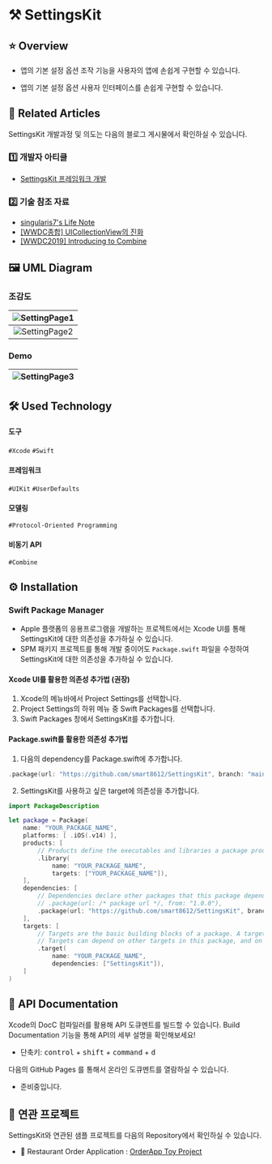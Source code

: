 # ⚒️ SettingsKit

## ⭐️ Overview

* 앱의 기본 설정 옵션 조작 기능을 사용자의 앱에 손쉽게 구현할 수 있습니다.

* 앱의 기본 설정 옵션 사용자 인터페이스를 손쉽게 구현할 수 있습니다.

## 📰 Related Articles

SettingsKit 개발과정 및 의도는 다음의 블로그 게시물에서 확인하실 수 있습니다.

### 1️⃣ 개발자 아티클

* [SettingsKit 프레임워크 개발](https://singularis7.tistory.com/105)

### 2️⃣ 기술 참조 자료

* [singularis7's Life Note](https://singularis7.tistory.com)
* [[WWDC종합] UICollectionView의 진화](https://singularis7.tistory.com/104)
* [[WWDC2019] Introducing to Combine](https://singularis7.tistory.com/98)

## 🖼️ UML Diagram

### 조감도

| ![SettingPage1](https://github.com/smart8612/SettingsKit/assets/25794814/c8d4b896-70ff-410d-b0e9-89dcb7431c8c) |
| :----------------------------------------------------------: |
| ![SettingPage2](https://github.com/smart8612/SettingsKit/assets/25794814/1a78cfd3-1428-4866-b6d4-831dc2089ddc) |

### Demo

| ![SettingPage3](https://github.com/smart8612/SettingsKit/assets/25794814/aa31baf6-e8c0-4a9a-b7bb-2851904845ca) |
| ------------------------------------------------------------ |

## 🛠️ Used Technology

#### 도구

`#Xcode` `#Swift`

#### 프레임워크

 `#UIKit` `#UserDefaults`

#### 모델링

`#Protocol-Oriented Programming`

#### 비동기 API

`#Combine`

## ⚙️ Installation

### Swift Package Manager

* Apple 플랫폼의 응용프로그램을 개발하는 프로젝트에서는 Xcode UI를 통해 SettingsKit에 대한 의존성을 추가하실 수 있습니다.
* SPM 패키지 프로젝트를 통해 개발 중이어도 `Package.swift` 파일을 수정하여 SettingsKit에 대한 의존성을 추가하실 수 있습니다.

#### Xcode UI를 활용한 의존성 추가법 (권장)

1. Xcode의 메뉴바에서 Project Settings를 선택합니다.
2. Project Settings의 하위 메뉴 중 Swift Packages를 선택합니다.
3. Swift Packages 창에서 SettingsKit를 추가합니다.

#### Package.swift를 활용한 의존성 추가법

1. 다음의 dependency를 Package.swift에 추가합니다.

```swift
.package(url: "https://github.com/smart8612/SettingsKit", branch: "main")
```

2. SettingsKit를 사용하고 싶은 target에 의존성을 추가합니다.

```swift
import PackageDescription

let package = Package(
    name: "YOUR_PACKAGE_NAME",
    platforms: [ .iOS(.v14) ],
    products: [
        // Products define the executables and libraries a package produces, and make them visible to other packages.
        .library(
            name: "YOUR_PACKAGE_NAME",
            targets: ["YOUR_PACKAGE_NAME"]),
    ],
    dependencies: [
        // Dependencies declare other packages that this package depends on.
        // .package(url: /* package url */, from: "1.0.0"),
        .package(url: "https://github.com/smart8612/SettingsKit", branch: "main")
    ],
    targets: [
        // Targets are the basic building blocks of a package. A target can define a module or a test suite.
        // Targets can depend on other targets in this package, and on products in packages this package depends on.
        .target(
            name: "YOUR_PACKAGE_NAME",
            dependencies: ["SettingsKit"]),
    ]
)
```

## 📖 API Documentation

Xcode의 DocC 컴파일러를 활용해 API 도큐멘트를 빌드할 수 있습니다. Build Documentation 기능을 통해 API의 세부 설명을 확인해보세요!

* 단축키: <kbd>control</kbd> + <kbd>shift</kbd> + <kbd>command</kbd> + <kbd>d</kbd>

다음의 GitHub Pages 를 통해서 온라인 도큐멘트를 열람하실 수 있습니다.

* 준비중입니다.

## 🤼 연관 프로젝트

SettingsKit와 연관된 샘플 프로젝트를 다음의 Repository에서 확인하실 수 있습니다.

* 📱 Restaurant Order Application : [OrderApp Toy Project](https://github.com/smart8612/OrderApp-Toy-Project)
